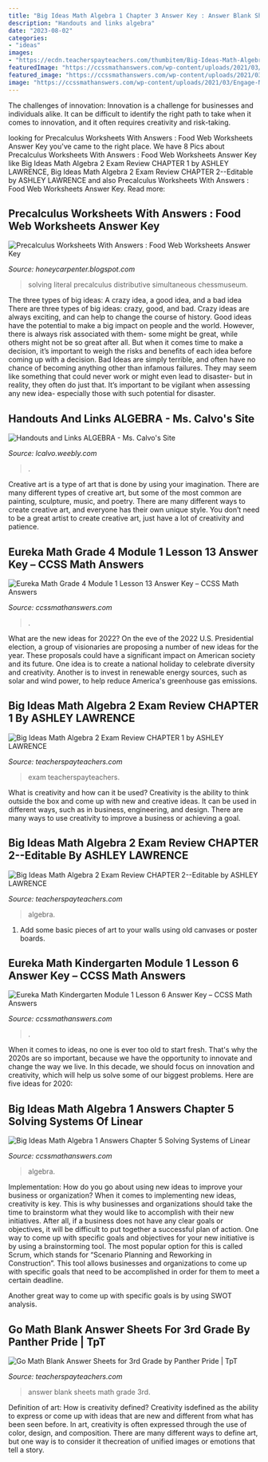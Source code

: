 ```yaml
---
title: "Big Ideas Math Algebra 1 Chapter 3 Answer Key : Answer Blank Sheets Math Grade 3rd"
description: "Handouts and links algebra"
date: "2023-08-02"
categories:
- "ideas"
images:
- "https://ecdn.teacherspayteachers.com/thumbitem/Big-Ideas-Math-Algebra-2-Exam-Review-CHAPTER-1-5063857-1575192205/original-5063857-1.jpg"
featuredImage: "https://ccssmathanswers.com/wp-content/uploads/2021/03/Engage-NY-Eureka-Math-4th-Grade-Module-1-Lesson-13-Answer-Key-Eureka-Math-Grade-4-Module-1-Lesson-13-Homework-Answer-Key-Question-4.jpg"
featured_image: "https://ccssmathanswers.com/wp-content/uploads/2021/03/Engage-NY-Eureka-Math-4th-Grade-Module-1-Lesson-13-Answer-Key-Eureka-Math-Grade-4-Module-1-Lesson-13-Homework-Answer-Key-Question-4.jpg"
image: "https://ccssmathanswers.com/wp-content/uploads/2021/03/Engage-NY-Eureka-Math-4th-Grade-Module-1-Lesson-13-Answer-Key-Eureka-Math-Grade-4-Module-1-Lesson-13-Homework-Answer-Key-Question-4.jpg"
---
```



The challenges of innovation:
Innovation is a challenge for businesses and individuals alike. It can be difficult to identify the right path to take when it comes to innovation, and it often requires creativity and risk-taking.

	

		
looking for Precalculus Worksheets With Answers : Food Web Worksheets Answer Key you've came to the right place. We have 8 Pics about Precalculus Worksheets With Answers : Food Web Worksheets Answer Key like Big Ideas Math Algebra 2 Exam Review CHAPTER 1 by ASHLEY LAWRENCE, Big Ideas Math Algebra 2 Exam Review CHAPTER 2--Editable by ASHLEY LAWRENCE and also Precalculus Worksheets With Answers : Food Web Worksheets Answer Key. Read more:
		
    
## Precalculus Worksheets With Answers : Food Web Worksheets Answer Key

<img loading=lazy src="https://i0.wp.com/briefencounters.ca/wp-content/uploads/2018/11/solving-linear-equations-worksheet-answers-with-simultaneous-equations-word-problems-worksheet-with-answers-save-of-solving-linear-equations-worksheet-answers.jpg?fit=662%2C1024&amp;ssl=1" onerror="this.onerror=null;this.src='https://tse4.mm.bing.net/th?id=OIP.57hXxlZQdaWMKqlRLDt_-AHaLd&amp;pid=15.1';" alt="Precalculus Worksheets With Answers : Food Web Worksheets Answer Key">

_Source: honeycarpenter.blogspot.com_

>solving literal precalculus distributive simultaneous chessmuseum. 

	

The three types of big ideas: A crazy idea, a good idea, and a bad idea
There are three types of big ideas: crazy, good, and bad. Crazy ideas are always exciting, and can help to change the course of history. Good ideas have the potential to make a big impact on people and the world. However, there is always risk associated with them- some might be great, while others might not be so great after all. But when it comes time to make a decision, it’s important to weigh the risks and benefits of each idea before coming up with a decision.
Bad Ideas are simply terrible, and often have no chance of becoming anything other than infamous failures. They may seem like something that could never work or might even lead to disaster- but in reality, they often do just that. It’s important to be vigilant when assessing any new idea- especially those with such potential for disaster.

    
## Handouts And Links ALGEBRA - Ms. Calvo&#039;s Site

<img loading=lazy src="http://lcalvo.weebly.com/uploads/5/8/6/2/58623473/unit_2_practice_test_a_answers.png" onerror="this.onerror=null;this.src='https://tse2.mm.bing.net/th?id=OIP.I7FesTYO71QA4iOWXxEOPgAAAA&amp;pid=15.1';" alt="Handouts and Links ALGEBRA - Ms. Calvo&#039;s Site">

_Source: lcalvo.weebly.com_

>. 

	

Creative art is a type of art that is done by using your imagination. There are many different types of creative art, but some of the most common are painting, sculpture, music, and poetry. There are many different ways to create creative art, and everyone has their own unique style. You don’t need to be a great artist to create creative art, just have a lot of creativity and patience.

    
## Eureka Math Grade 4 Module 1 Lesson 13 Answer Key – CCSS Math Answers

<img loading=lazy src="https://ccssmathanswers.com/wp-content/uploads/2021/03/Engage-NY-Eureka-Math-4th-Grade-Module-1-Lesson-13-Answer-Key-Eureka-Math-Grade-4-Module-1-Lesson-13-Homework-Answer-Key-Question-4.jpg" onerror="this.onerror=null;this.src='https://tse4.mm.bing.net/th?id=OIP.HWJW8uAqMcsvB6QStJ2jSAHaDe&amp;pid=15.1';" alt="Eureka Math Grade 4 Module 1 Lesson 13 Answer Key – CCSS Math Answers">

_Source: ccssmathanswers.com_

>. 

	

What are the new ideas for 2022?
On the eve of the 2022 U.S. Presidential election, a group of visionaries are proposing a number of new ideas for the year. These proposals could have a significant impact on American society and its future. One idea is to create a national holiday to celebrate diversity and creativity. Another is to invest in renewable energy sources, such as solar and wind power, to help reduce America's greenhouse gas emissions.

    
## Big Ideas Math Algebra 2 Exam Review CHAPTER 1 By ASHLEY LAWRENCE

<img loading=lazy src="https://ecdn.teacherspayteachers.com/thumbitem/Big-Ideas-Math-Algebra-2-Exam-Review-CHAPTER-1-5063857-1575192205/original-5063857-1.jpg" onerror="this.onerror=null;this.src='https://tse3.mm.bing.net/th?id=OIP.kA4hDbyk-pl8kHwGhk0UJQAAAA&amp;pid=15.1';" alt="Big Ideas Math Algebra 2 Exam Review CHAPTER 1 by ASHLEY LAWRENCE">

_Source: teacherspayteachers.com_

>exam teacherspayteachers. 

	

What is creativity and how can it be used?
Creativity is the ability to think outside the box and come up with new and creative ideas. It can be used in different ways, such as in business, engineering, and design. There are many ways to use creativity to improve a business or achieving a goal.

    
## Big Ideas Math Algebra 2 Exam Review CHAPTER 2--Editable By ASHLEY LAWRENCE

<img loading=lazy src="https://ecdn.teacherspayteachers.com/thumbitem/Big-Ideas-Math-Algebra-2-Exam-Review-CHAPTER-2-5064286-1579695131/original-5064286-1.jpg" onerror="this.onerror=null;this.src='https://tse1.mm.bing.net/th?id=OIP.0X1kKY6GtWxvguRrkMbnTgAAAA&amp;pid=15.1';" alt="Big Ideas Math Algebra 2 Exam Review CHAPTER 2--Editable by ASHLEY LAWRENCE">

_Source: teacherspayteachers.com_

>algebra. 

	

1) Add some basic pieces of art to your walls using old canvases or poster boards.

    
## Eureka Math Kindergarten Module 1 Lesson 6 Answer Key – CCSS Math Answers

<img loading=lazy src="https://ccssmathanswers.com/wp-content/uploads/2021/03/Eureka-Math-Kindergarten-Module-1-Lesson-6-Problem-Set-Answer-Key-1-266x300.png" onerror="this.onerror=null;this.src='https://tse4.mm.bing.net/th?id=OIP.TIUNEhd5a8HE_TiwCHVvlwAAAA&amp;pid=15.1';" alt="Eureka Math Kindergarten Module 1 Lesson 6 Answer Key – CCSS Math Answers">

_Source: ccssmathanswers.com_

>. 

	

When it comes to ideas, no one is ever too old to start fresh. That's why the 2020s are so important, because we have the opportunity to innovate and change the way we live. In this decade, we should focus on innovation and creativity, which will help us solve some of our biggest problems. Here are five ideas for 2020:

    
## Big Ideas Math Algebra 1 Answers Chapter 5 Solving Systems Of Linear

<img loading=lazy src="https://ccssmathanswers.com/wp-content/uploads/2021/02/Big-Ideas-Math-Algebra-1-Answers-Chapter-5-Solving-Systems-of-Linear-Equations-5.5-Question-39-300x175.png" onerror="this.onerror=null;this.src='https://tse2.mm.bing.net/th?id=OIP.K3swKtiSgC4-hbU797hfwwAAAA&amp;pid=15.1';" alt="Big Ideas Math Algebra 1 Answers Chapter 5 Solving Systems of Linear">

_Source: ccssmathanswers.com_

>algebra. 

	

Implementation: How do you go about using new ideas to improve your business or organization?
When it comes to implementing new ideas, creativity is key. This is why businesses and organizations should take the time to brainstorm what they would like to accomplish with their new initiatives. After all, if a business does not have any clear goals or objectives, it will be difficult to put together a successful plan of action.
One way to come up with specific goals and objectives for your new initiative is by using a brainstorming tool. The most popular option for this is called Scrum, which stands for “Scenario Planning and Reworking in Construction”. This tool allows businesses and organizations to come up with specific goals that need to be accomplished in order for them to meet a certain deadline.

Another great way to come up with specific goals is by using SWOT analysis.

    
## Go Math Blank Answer Sheets For 3rd Grade By Panther Pride | TpT

<img loading=lazy src="https://ecdn.teacherspayteachers.com/thumbitem/Go-Math-Blank-Answer-Sheets-for-3rd-Grade-1500873392/original-229850-1.jpg" onerror="this.onerror=null;this.src='https://tse4.mm.bing.net/th?id=OIP.atZvl4K4P38G8VxZKQRP6AAAAA&amp;pid=15.1';" alt="Go Math Blank Answer Sheets for 3rd Grade by Panther Pride | TpT">

_Source: teacherspayteachers.com_

>answer blank sheets math grade 3rd. 

	

Definition of art: How is creativity defined?
Creativity isdefined as the ability to express or come up with ideas that are new and different from what has been seen before. In art, creativity is often expressed through the use of color, design, and composition. There are many different ways to define art, but one way is to consider it thecreation of unified images or emotions that tell a story.

